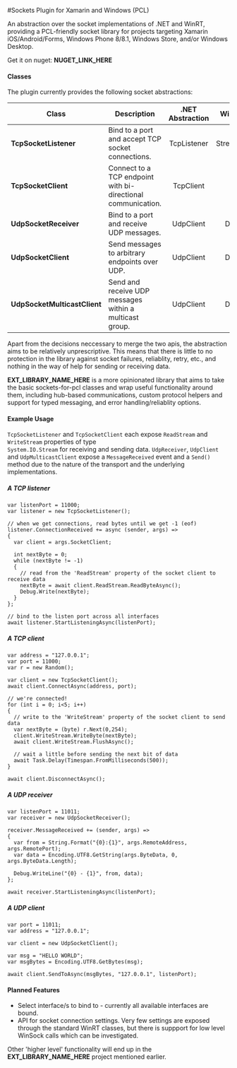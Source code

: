 #Sockets Plugin for Xamarin and Windows (PCL)

An abstraction over the socket implementations of .NET and WinRT, providing a PCL-friendly socket library for projects targeting Xamarin iOS/Android/Forms, Windows Phone 8/8.1, Windows Store, and/or Windows Desktop.

Get it on nuget: __NUGET_LINK_HERE__

#### Classes
The plugin currently provides the following socket abstractions:

Class|Description|.NET Abstraction|WinRT Abstraction
-----|-----------|:--------------:|:---------------:
**TcpSocketListener** | Bind to a port and accept TCP socket connections. | TcpListener | StreamSocketListener 
**TcpSocketClient** | Connect to a TCP endpoint with bi-directional communication. | TcpClient | StreamSocket
**UdpSocketReceiver** | Bind to a port and receive UDP messages. | UdpClient | DatagramSocket
**UdpSocketClient** | Send messages to arbitrary endpoints over UDP. | UdpClient | DatagramSocket
**UdpSocketMulticastClient** | Send and receive UDP messages within a multicast group. | UdpClient | DatagramSocket

Apart from the decisions neccessary to merge the two apis, the abstraction aims to be relatively unprescriptive. 
This means that there is little to no protection in the library against socket failures, reliablity, retry, etc., 
and nothing in the way of help for sending or receiving data. 

__EXT_LIBRARY_NAME_HERE__ is a more opinionated library that aims to take the basic sockets-for-pcl classes and wrap useful 
functionality around them, including hub-based communications, custom protocol helpers and support for typed messaging, 
and error handling/reliablity options. 

#### Example Usage
````TcpSocketListener```` and ````TcpSocketClient```` each expose ````ReadStream```` and ````WriteStream```` properties of type  
````System.IO.Stream```` for receiving and sending data. ````UdpReceiver````, ````UdpClient```` and ````UdpMulticastClient```` expose
a ````MessageReceived```` event and a ````Send()```` method due to the nature of the transport and the underlying implementations.

##### A TCP listener
    var listenPort = 11000;
    var listener = new TcpSocketListener();
    
    // when we get connections, read bytes until we get -1 (eof)
    listener.ConnectionReceived += async (sender, args) => 
    {
      var client = args.SocketClient; 
      
      int nextByte = 0; 
      while (nextByte != -1)
      {
        // read from the 'ReadStream' property of the socket client to receive data
        nextByte = await client.ReadStream.ReadByteAsync();
        Debug.Write(nextByte);
      }
    };
    
    // bind to the listen port across all interfaces
    await listener.StartListeningAsync(listenPort);

##### A TCP client
    var address = "127.0.0.1";
    var port = 11000;
    var r = new Random(); 
    
    var client = new TcpSocketClient();
    await client.ConnectAsync(address, port);
    
    // we're connected!
    for (int i = 0; i<5; i++)
    {
      // write to the 'WriteStream' property of the socket client to send data
      var nextByte = (byte) r.Next(0,254);
      client.WriteStream.WriteByte(nextByte);
      await client.WriteStream.FlushAsync();
      
      // wait a little before sending the next bit of data
      await Task.Delay(Timespan.FromMilliseconds(500)); 
    }
    
    await client.DisconnectAsync();
    
##### A UDP receiver
    var listenPort = 11011;
    var receiver = new UdpSocketReceiver();
    
    receiver.MessageReceived += (sender, args) =>
    {
      var from = String.Format("{0}:{1}", args.RemoteAddress, args.RemotePort);
      var data = Encoding.UTF8.GetString(args.ByteData, 0, args.ByteData.Length);
      
      Debug.WriteLine("{0} - {1}", from, data);
    };
    
    await receiver.StartListeningAsync(listenPort);

##### A UDP client
    var port = 11011;
    var address = "127.0.0.1";
    
    var client = new UdpSocketClient();
    
    var msg = "HELLO WORLD";
    var msgBytes = Encoding.UTF8.GetBytes(msg);
    
    await client.SendToAsync(msgBytes, "127.0.0.1", listenPort);

#### Planned Features
 - Select interface/s to bind to - currently all available interfaces are bound. 
 - API for socket connection settings. Very few settings are exposed through 
 the standard WinRT classes, but there is suppport for low level WinSock calls 
 which can be investigated. 
 
 Other 'higher level' functionality will end up in the __EXT_LIBRARY_NAME_HERE__ project mentioned earlier. 
